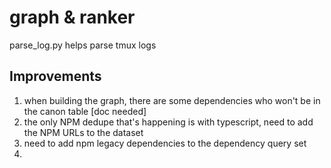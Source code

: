 # graph & ranker

parse_log.py helps parse tmux logs

## Improvements

1. when building the graph, there are some dependencies who won't be in the canon table
   [doc needed]
1. the only NPM dedupe that's happening is with typescript, need to add the NPM URLs to
   the dataset
1. need to add npm legacy dependencies to the dependency query set
1.
